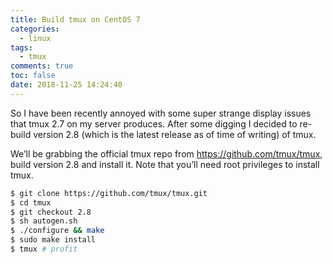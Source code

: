```yaml
---
title: Build tmux on CentOS 7
categories:
  - linux
tags:
  - tmux
comments: true
toc: false
date: 2018-11-25 14:24:40
---
```


So I have been recently annoyed with some super strange display issues that tmux 2.7 on my server produces. After some digging I decided to re-build version 2.8 (which is the latest release as of time of writing) of tmux.
<!-- more -->

We’ll be grabbing the official tmux repo from https://github.com/tmux/tmux, build version 2.8 and install it. Note that you’ll need root privileges to install tmux.

```bash
$ git clone https://github.com/tmux/tmux.git
$ cd tmux
$ git checkout 2.8
$ sh autogen.sh
$ ./configure && make
$ sudo make install
$ tmux # profit
```
